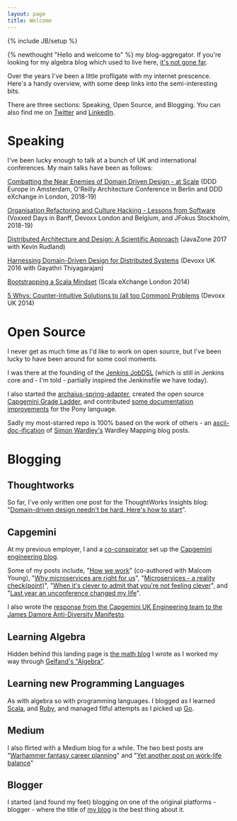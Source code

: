 ```yaml
---
layout: page
title: Welcome
---
```

{% include JB/setup %}

{% newthought "Hello and welcome to" %} my blog-aggregator. If you're looking for my algebra blog which used to live here, [it's not gone far](index-algebra.html).

Over the years I've been a little profligate with my internet prescence. Here's a handy overview, with some deep links into the semi-interesting bits.

There are three sections: Speaking, Open Source, and Blogging.  You can also find me on [Twitter](https://twitter.com/al94781) and [LinkedIn](https://www.linkedin.com/in/andrewharmellaw).

# Speaking
I've been lucky enough to talk at a bunch of UK and international conferences. My main talks have been as follows:

[Combatting the Near Enemies of Domain Driven Design - at Scale](https://www.youtube.com/watch?v=3CFyA4iecng) (DDD Europe in Amsterdam, O'Reilly Architecture Conference in Berlin and DDD eXchange in London, 2018-19)

[Organisation Refactoring and Culture Hacking - Lessons from Software](https://www.youtube.com/watch?v=_jqPxGShb90) (Voxxed Days in Banff, Devoxx London and Belgium, and JFokus Stockholm, 2018-19)

[Distributed Architecture and Design: A Scientific Approach](https://vimeo.com/181781920) (JavaZone 2017 with Kevin Rudland)

[Harnessing Domain-Driven Design for Distributed Systems](https://www.youtube.com/watch?v=j5tFNT55kmM) (Devoxx UK 2016 with Gayathri Thiyagarajan)

[Bootstrapping a Scala Mindset](https://skillsmatter.com/skillscasts/5835-bootstrapping-a-scala-mindset) (Scala eXchange London 2014)

[5 Whys: Counter-Intuitive Solutions to (all too Common) Problems](https://www.youtube.com/watch?v=znQtAIpXlP4) (Devoxx UK 2014)

# Open Source
I never get as much time as I'd like to work on open source, but I've been lucky to have been around for some cool moments.

I was there at the founding of the [Jenkins JobDSL](https://plugins.jenkins.io/job-dsl/) (which is still in Jenkins core and - I'm told - partially inspired the Jenkinsfile we have today).

I also started the [archaius-spring-adapter](https://github.com/andrewharmellaw/archaius-spring-adapter), created the open source [Capgemini Grade Ladder](https://github.com/Capgemini/grade-ladder), and contributed [some documentation improvements](https://github.com/ponylang/ponyc/issues/3098) for the Pony language.

Sadly my most-starred repo is 100% based on the work of others - an [ascii-doc-ification](https://github.com/andrewharmellaw/wardley-maps-book) of [Simon Wardley's](https://twitter.co/swardley) Wardley Mapping blog posts.

# Blogging
## Thoughtworks
So far, I've only written one post for the ThoughtWorks Insights blog: "[Domain-driven design needn't be hard. Here's how to start](https://www.thoughtworks.com/insights/blog/domain-driven-design-neednt-be-hard-heres-how-start)".

## Capgemini
At my previous employer, I and a [co-conspirator](https://twitter.com/tsphethean) set up the [Capgemini engineering blog](https://capgemini.github.io/).  

Some of my posts include, "[How we work](https://capgemini.github.io/development/how-we-work/)" (co-authored with Malcom Young), "[Why microservices are right for us](https://capgemini.github.io/architecture/why-microservices-are-right-for-us-pt1)", "[Microservices - a reality check(point)](https://capgemini.github.io/architecture/microservices-reality-check/)", "[When it's clever to admit that you're not feeling clever](https://capgemini.github.io/development/its-sometimes-clever-to-admit/)", and 
"[Last year an unconference changed my life](https://capgemini.github.io/learning/last-year-an-unconf/)".

I also wrote the [response from the Capgemini UK Engineering team to the James Damore Anti-Diversity Manifesto](https://capgemini.github.io/engineering/Capgemini-Engineering-Diversity-Manifesto/).

## Learning Algebra
Hidden behind this landing page is [the math blog](index-algebra.html) I wrote as I worked my way through [Gelfand's "Algebra"](https://www.goodreads.com/book/show/2140100.Algebra).

## Learning new Programming Languages
As with algebra so with programming languages. I blogged as I learned [Scala](https://scalaeyeforthejavaguy.blogspot.com/), and [Ruby](https://rubyeyeforthejavaguy.blogspot.com/), and managed fitful attempts as I picked up [Go](https://grokkinggolang.github.io/).

## Medium
I also flirted with a Medium blog for a while. The two best posts are "[Warhammer fantasy career planning](https://medium.com/@andrewharmellaw/warhammer-fantasy-career-planning-405b3b6f0d6a)" and "[Yet another post on work-life balance](https://medium.com/@andrewharmellaw/yet-another-post-on-work-life-balance-dc69781ed732)"

## Blogger
I started (and found my feet) blogging on one of the original platforms - blogger - where the title of [my blog](https://the-music-of-time.blogspot.com/) is the best thing about it.

